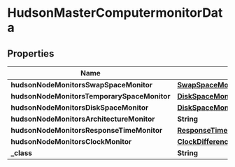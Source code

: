 
# HudsonMasterComputermonitorData

## Properties
Name | Type | Description | Notes
------------ | ------------- | ------------- | -------------
**hudsonNodeMonitorsSwapSpaceMonitor** | [**SwapSpaceMonitorMemoryUsage2**](SwapSpaceMonitorMemoryUsage2.md) |  |  [optional]
**hudsonNodeMonitorsTemporarySpaceMonitor** | [**DiskSpaceMonitorDescriptorDiskSpace**](DiskSpaceMonitorDescriptorDiskSpace.md) |  |  [optional]
**hudsonNodeMonitorsDiskSpaceMonitor** | [**DiskSpaceMonitorDescriptorDiskSpace**](DiskSpaceMonitorDescriptorDiskSpace.md) |  |  [optional]
**hudsonNodeMonitorsArchitectureMonitor** | **String** |  |  [optional]
**hudsonNodeMonitorsResponseTimeMonitor** | [**ResponseTimeMonitorData**](ResponseTimeMonitorData.md) |  |  [optional]
**hudsonNodeMonitorsClockMonitor** | [**ClockDifference**](ClockDifference.md) |  |  [optional]
**_class** | **String** |  |  [optional]



